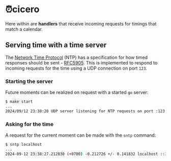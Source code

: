 # ⏰cicero

Here within are **handlers** that receive incoming requests for timings that
match a calendar.

## Serving time with a time server

The [Network Time Protocol][ntp] (NTP) has a specification for how timed
responses should be sent - [RFC5905][rfc]. This is implemented to respond to
incoming requests for the time using a UDP connection on port `123`.

### Starting the server

Future moments can be realized on request with a started `go` server:

```sh
$ make start
...
2024/09/12 23:38:20 UDP server listening for NTP requests on port :123
```

### Asking for the time

A request for the current moment can be made with the `sntp` command:

```sh
$ sntp localhost
...
2024-09-12 23:38:27.212830 (+0700) -0.212726 +/- 0.141832 localhost ::1 s1 no-leap
```

[rfc]: https://datatracker.ietf.org/doc/html/rfc5905
[ntp]: https://en.wikipedia.org/wiki/Network_Time_Protocol
